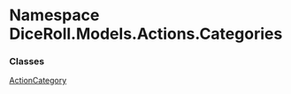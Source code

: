 # <a id="DiceRoll_Models_Actions_Categories"></a> Namespace DiceRoll.Models.Actions.Categories

### Classes

 [ActionCategory](DiceRoll.Models.Actions.Categories.ActionCategory.md)

